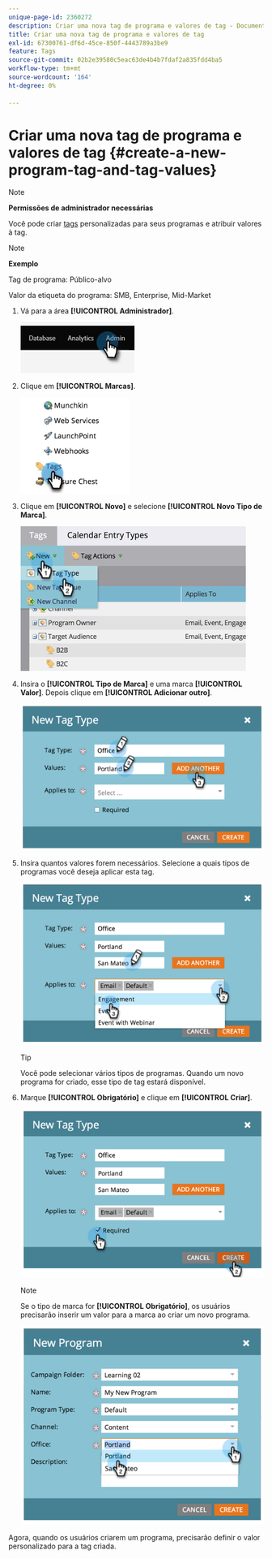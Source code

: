 ```yaml
---
unique-page-id: 2360272
description: Criar uma nova tag de programa e valores de tag - Documentação do Marketo - Documentação do produto
title: Criar uma nova tag de programa e valores de tag
exl-id: 67300761-df6d-45ce-850f-4443789a3be9
feature: Tags
source-git-commit: 02b2e39580c5eac63de4b4b7fdaf2a835fdd4ba5
workflow-type: tm+mt
source-wordcount: '164'
ht-degree: 0%

---
```


# Criar uma nova tag de programa e valores de tag {#create-a-new-program-tag-and-tag-values}

>[!NOTE]
>
>**Permissões de administrador necessárias**

Você pode criar [tags](/help/marketo/product-docs/core-marketo-concepts/programs/working-with-programs/understanding-tags.md) personalizadas para seus programas e atribuir valores à tag.

>[!NOTE]
>
>**Exemplo**
>
>Tag de programa: Público-alvo
>
>Valor da etiqueta do programa: SMB, Enterprise, Mid-Market

1. Vá para a área **[!UICONTROL Administrador]**.

   ![](assets/create-a-new-program-tag-and-tag-values-1.png)

1. Clique em **[!UICONTROL Marcas]**.

   ![](assets/create-a-new-program-tag-and-tag-values-2.png)

1. Clique em **[!UICONTROL Novo]** e selecione **[!UICONTROL Novo Tipo de Marca]**.

   ![](assets/create-a-new-program-tag-and-tag-values-3.png)

1. Insira o **[!UICONTROL Tipo de Marca]** e uma marca **[!UICONTROL Valor]**. Depois clique em **[!UICONTROL Adicionar outro]**.

   ![](assets/create-a-new-program-tag-and-tag-values-4.png)

1. Insira quantos valores forem necessários. Selecione a quais tipos de programas você deseja aplicar esta tag.

   ![](assets/create-a-new-program-tag-and-tag-values-5.png)

   >[!TIP]
   >
   >Você pode selecionar vários tipos de programas. Quando um novo programa for criado, esse tipo de tag estará disponível.

1. Marque **[!UICONTROL Obrigatório]** e clique em **[!UICONTROL Criar]**.

   ![](assets/create-a-new-program-tag-and-tag-values-6.png)

   >[!NOTE]
   >
   >Se o tipo de marca for **[!UICONTROL Obrigatório]**, os usuários precisarão inserir um valor para a marca ao criar um novo programa.

   ![](assets/create-a-new-program-tag-and-tag-values-7.png)

Agora, quando os usuários criarem um programa, precisarão definir o valor personalizado para a tag criada.
